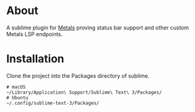 # About
A sublime plugin for [Metals](https://scalameta.org/metals/) proving status bar support and other custom Metals LSP endpoints.

# Installation 
Clone the project into the Packages directory of sublime. 
```
# macOS
~/Library/Application\ Support/Sublime\ Text\ 3/Packages/
# Ubuntu
~/.config/sublime-text-3/Packages/
```
